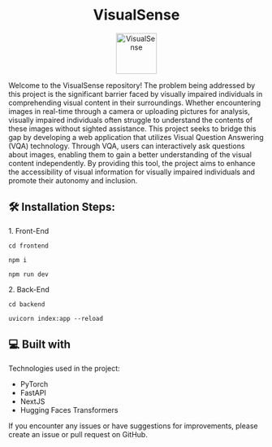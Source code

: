 <h1 align="center" id="title">VisualSense</h1>

<p align="center">
  <img src="https://github.com/arul-5/visual-sense/assets/142246653/958a1342-dec3-4c68-807d-b0987be837cd" alt="VisualSense" width=80>
</p>


<p id="description">Welcome to the VisualSense repository! The problem being addressed by this project is the significant barrier faced by visually impaired individuals in comprehending visual content in their surroundings. Whether encountering images in real-time through a camera or uploading pictures for analysis, visually impaired individuals often struggle to understand the contents of these images without sighted assistance. This project seeks to bridge this gap by
developing a web application that utilizes Visual Question Answering (VQA) technology. Through VQA, users can interactively ask questions about images, enabling them to gain a better understanding of the visual content independently. By providing this tool, the project aims to enhance the accessibility of visual information for visually impaired individuals and promote their autonomy and inclusion.</p>

<h2>🛠 Installation Steps:</h2>

<p>1. Front-End</p>

```
cd frontend
```


```
npm i
```

```
npm run dev
```

<p>2. Back-End</p>

```
cd backend
```

```
uvicorn index:app --reload
```

<h2>💻 Built with</h2>

Technologies used in the project:

*   PyTorch
*   FastAPI
*   NextJS
*   Hugging Faces Transformers
   
If you encounter any issues or have suggestions for improvements, please create an issue or pull request on GitHub.
